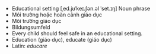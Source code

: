 - Educational setting [ˌed.jʊˈkeɪ.ʃən.əl ˈset.ɪŋ] Noun phrase  
- Môi trường hoặc hoàn cảnh giáo dục  
- Môi trường giáo dục  
- Bildungsumfeld  
- Every child should feel safe in an educational setting.  
- Education (giáo dục), educate (giáo dục)  
- Latin: *educare*
